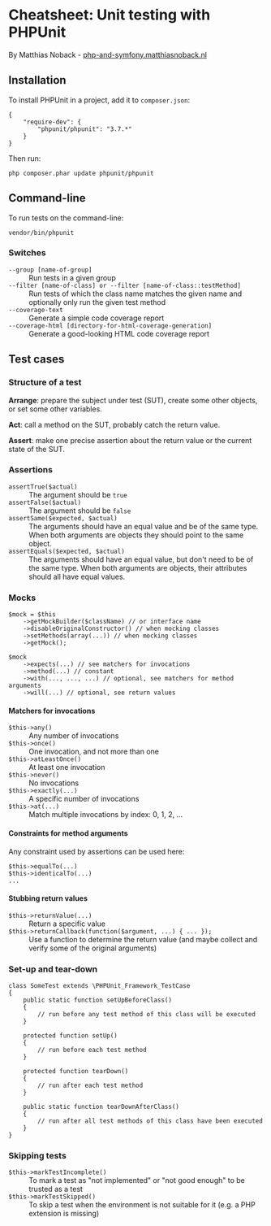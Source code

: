 # Cheatsheet: Unit testing with PHPUnit

By Matthias Noback - [php-and-symfony.matthiasnoback.nl](http://php-and-symfony.matthiasnoback.nl)

## Installation

To install PHPUnit in a project, add it to ``composer.json``:

    {
        "require-dev": {
            "phpunit/phpunit": "3.7.*"
        }
    }

Then run:

    php composer.phar update phpunit/phpunit

## Command-line

To run tests on the command-line:

    vendor/bin/phpunit

### Switches

<dl>
<dt><code>--group [name-of-group]</code></dt>
<dd>Run tests in a given group</dd>
<dt><code>--filter [name-of-class] or --filter [name-of-class::testMethod]</code></dt>
<dd>Run tests of which the class name matches the given name and optionally only run the
    given test method</dd>
<dt><code>--coverage-text</code></dt>
<dd>Generate a simple code coverage report</dd>
<dt><code>--coverage-html [directory-for-html-coverage-generation]</code></dt>
<dd>Generate a good-looking HTML code coverage report</dd>
</dl>

## Test cases

### Structure of a test

**Arrange**: prepare the subject under test (SUT), create some other objects, or set some other variables.

**Act**: call a method on the SUT, probably catch the return value.

**Assert**: make one precise assertion about the return value or the current state of the SUT.

### Assertions

<dl>
    <dt><code>assertTrue($actual)</code></dt>
    <dd>The argument should be <code>true</code></dd>
    <dt><code>assertFalse($actual)</code></dt>
    <dd>The argument should be <code>false</code></dd>
    <dt><code>assertSame($expected, $actual)</code></dt>
    <dd>The arguments should have an equal value and be of the same type. When both arguments are objects they should point to the same object.</dd>
    <dt><code>assertEquals($expected, $actual)</code></dt>
    <dd>The arguments should have an equal value, but don't need to be of the same type. When both arguments are objects, their attributes should all have equal values.</dd>
</dl>

### Mocks

    $mock = $this
        ->getMockBuilder($className) // or interface name
        ->disableOriginalConstructor() // when mocking classes
        ->setMethods(array(...)) // when mocking classes
        ->getMock();

    $mock
        ->expects(...) // see matchers for invocations
        ->method(...) // constant
        ->with(..., ..., ...) // optional, see matchers for method arguments
        ->will(...) // optional, see return values

#### Matchers for invocations

<dl>
<dt><code>$this->any()</code></dt>
    <dd>Any number of invocations</dd>
<dt><code>$this->once()</code>
    <dd>One invocation, and not more than one</dd>
<dt><code>$this->atLeastOnce()</code></dt>
    <dd>At least one invocation</dd>
<dt><code>$this->never()</code></dt>
    <dd>No invocations</dd>
<dt><code>$this->exactly(...)</code></dt>
    <dd>A specific number of invocations</dd>
    <dt><code>$this->at(...)</code></dt>
    <dd>Match multiple invocations by index: 0, 1, 2, ...</dd>
</dl>

#### Constraints for method arguments

Any constraint used by assertions can be used here:

    $this->equalTo(...)
    $this->identicalTo(...)
    ...

#### Stubbing return values

<dl>
    <dt><code>$this->returnValue(...)</code></dt>
    <dd>Return a specific value</dd>
    <dt><code>$this->returnCallback(function($argument, ...) { ... });</code></dt>
    <dd>Use a function to determine the return value (and maybe collect and
    verify some of the original arguments)</dd>
</dl>

### Set-up and tear-down

    class SomeTest extends \PHPUnit_Framework_TestCase
    {
        public static function setUpBeforeClass()
        {
            // run before any test method of this class will be executed
        }

        protected function setUp()
        {
            // run before each test method
        }

        protected function tearDown()
        {
            // run after each test method
        }

        public static function tearDownAfterClass()
        {
            // run after all test methods of this class have been executed
        }
    }

### Skipping tests

<dl>
    <dt><code>$this->markTestIncomplete()</code></dt>
    <dd>To mark a test as "not implemented" or "not good enough" to be trusted as a test</dd>
    <dt><code>$this->markTestSkipped()</code></dt>
    <dd>To skip a test when the environment is not suitable for it (e.g. a PHP extension is missing)</dd>
</dl>
